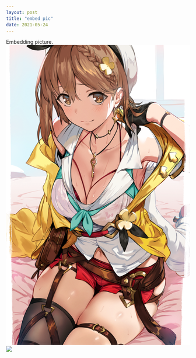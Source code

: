 ```yaml
---
layout: post
title: "embed pic"
date: 2021-05-24
---
```


Embedding picture.<br>
<img src="/images/86921342_p0.png"/> <img src="https://vivy-portal.com/assets/img/top/main/kv3_pc.jpg"/>
<!-- The "picture.jpg" file is located in the images folder at the root of the current web -->
